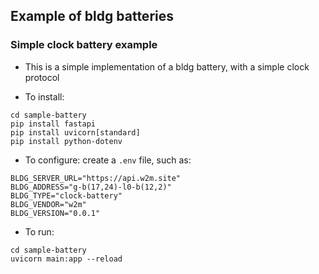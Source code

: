 ## Example of bldg batteries


### Simple clock battery example

* This is a simple implementation of a bldg battery, with a simple clock protocol

* To install: 
```
cd sample-battery
pip install fastapi
pip install uvicorn[standard]
pip install python-dotenv
```

* To configure: create a `.env` file, such as:
```
BLDG_SERVER_URL="https://api.w2m.site"
BLDG_ADDRESS="g-b(17,24)-l0-b(12,2)"
BLDG_TYPE="clock-battery"
BLDG_VENDOR="w2m"
BLDG_VERSION="0.0.1"
```

* To run: 
```
cd sample-battery
uvicorn main:app --reload
```
